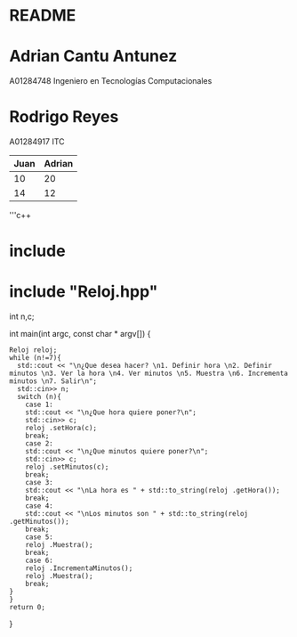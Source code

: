 
# README
# Adrian Cantu Antunez
A01284748
Ingeniero en Tecnologías Computacionales

# Rodrigo Reyes
A01284917
ITC
 
 
| Juan          | Adrian        |
| ------------- | ------------- |
| 10            | 20            |
| 14            | 12            |
 
'''c++

# include <iostream>
# include "Reloj.hpp"

 int n,c;


 int main(int argc, const char * argv[]) {

    Reloj reloj;
    while (n!=7){
      std::cout << "\n¿Que desea hacer? \n1. Definir hora \n2. Definir minutos \n3. Ver la hora \n4. Ver minutos \n5. Muestra \n6. Incrementa minutos \n7. Salir\n";
      std::cin>> n;
      switch (n){
        case 1:
        std::cout << "\n¿Que hora quiere poner?\n";
        std::cin>> c;
        reloj .setHora(c);
        break;
        case 2:
        std::cout << "\n¿Que minutos quiere poner?\n";
        std::cin>> c;
        reloj .setMinutos(c);
        break;
        case 3: 
        std::cout << "\nLa hora es " + std::to_string(reloj .getHora());
        break;
        case 4: 
        std::cout << "\nLos minutos son " + std::to_string(reloj .getMinutos());
        break;
        case 5:
        reloj .Muestra();
        break;
        case 6:
        reloj .IncrementaMinutos();
        reloj .Muestra();
        break;
    }
    }
    return 0;
  }
